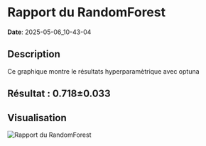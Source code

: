# Rapport du RandomForest
**Date**: 2025-05-06_10-43-04

## Description
Ce graphique montre le résultats hyperparamètrique avec optuna
 ## Résultat : 0.718±0.033

## Visualisation
![Rapport du RandomForest](../../static/images/rapport_du_randomforest_plot.png)
